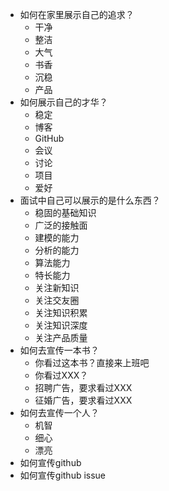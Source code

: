 - 如何在家里展示自己的追求？
  - 干净
  - 整洁
  - 大气
  - 书香
  - 沉稳
  - 产品
- 如何展示自己的才华？
  - 稳定
  - 博客
  - GitHub
  - 会议
  - 讨论
  - 项目
  - 爱好
- 面试中自己可以展示的是什么东西？
  - 稳固的基础知识
  - 广泛的接触面
  - 建模的能力
  - 分析的能力
  - 算法能力
  - 特长能力
  - 关注新知识
  - 关注交友圈
  - 关注知识积累
  - 关注知识深度
  - 关注产品质量
- 如何去宣传一本书？
  - 你看过这本书？直接来上班吧
  - 你看过XXX？
  - 招聘广告，要求看过XXX
  - 征婚广告，要求看过XXX
- 如何去宣传一个人？
  - 机智
  - 细心
  - 漂亮
- 如何宣传github
- 如何宣传github issue
